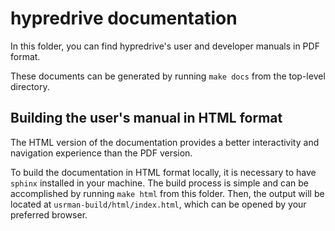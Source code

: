 # hypredrive documentation

In this folder, you can find hypredrive's user and developer manuals in PDF format.

These documents can be generated by running `make docs` from the top-level directory.

## Building the user's manual in HTML format

The HTML version of the documentation provides a better interactivity and navigation
experience than the PDF version.

To build the documentation in HTML format locally, it is necessary to have `sphinx`
installed in your machine. The build process is simple and can be accomplished by running
`make html` from this folder. Then, the output will be located at
`usrman-build/html/index.html`, which can be opened by your preferred browser.
